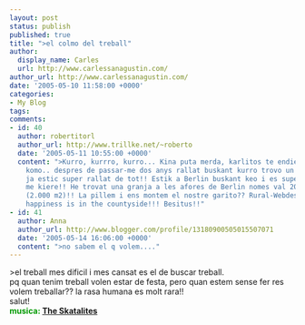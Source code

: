 ```yaml
---
layout: post
status: publish
published: true
title: ">el colmo del treball"
author:
  display_name: Carles
  url: http://www.carlessanagustin.com/
author_url: http://www.carlessanagustin.com/
date: '2005-05-10 11:58:00 +0000'
categories:
- My Blog
tags:
comments:
- id: 40
  author: robertitorl
  author_url: http://www.trillke.net/~roberto
  date: '2005-05-11 10:55:00 +0000'
  content: ">Kurro, kurrro, kurro... Kina puta merda, karlitos te endiendo y no sabes
    komo.. despres de passar-me dos anys rallat buskant kurro trovo un i als 20 dies
    ja estic super rallat de tot!! Estik a Berlin buskant keo i es super chungo nadie
    me kiere!! He trovat una granja a les afores de Berlin nomes val 20.000 Euros
    (2.000 m2)!! La pillem i ens montem el nostre garito?? Rural-Webdesigners.. The
    happiness is in the countyside!!! Besitus!!"
- id: 41
  author: Anna
  author_url: http://www.blogger.com/profile/13180900505015507071
  date: '2005-05-14 16:06:00 +0000'
  content: ">no sabem el q volem...."
---
```

<p>>el treball mes dificil i mes cansat es el de buscar treball.<br />pq quan tenim treball volen estar de festa, pero quan estem sense fer res volem treballar?? la rasa humana es molt rara!!<br />salut!<br /><span style="color:rgb(0,153,0);"><strong>musica: <a href="http://www.artistdirect.com/nad/music/artist/card/0,,493868,00.html?src=search&amp;artist=The+Skatalites" target="_blank">The Skatalites</a></strong></span></p>
